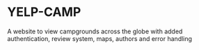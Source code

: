 # YELP-CAMP
A website to view campgrounds across the globe with added authentication, review system, maps, authors and error handling
